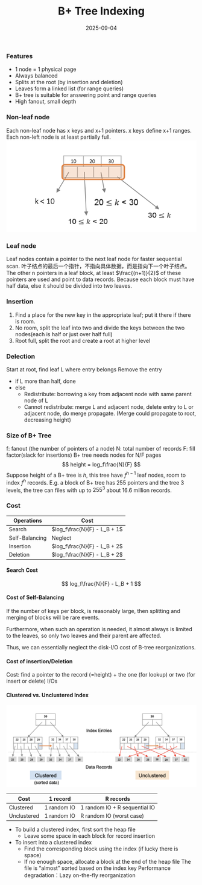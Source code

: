 ﻿---
layout: post
title: "B+ Tree Indexing"
date: 2025-09-04
categories: database
tags: [database, sql]
---
### Features
- 1 node = 1 physical page
- Always balanced
- Splits at the root (by insertion and deletion)
- Leaves form a linked list (for range queries)
- B+ tree is suitable for answering point and range queries
- High fanout, small depth

### Non-leaf node
Each non-leaf node has x keys and x+1 pointers. x keys define x+1 ranges.
Each non-left node is at least partially full.
![image-20230329134048191](./assets/image-20230329134048191.png)

### Leaf node
Leaf nodes contain a pointer to the next leaf node for faster sequential scan.
叶子结点的最后一个指针，不指向具体数据，而是指向下一个叶子结点。
The other n pointers in a leaf block, at least $\frac{(n+1)}{2}$ of these pointers are used and point to data records. Because each block must have half data, else it should be divided into two leaves.

### Insertion
1. Find a place for the new key in the appropriate leaf; put it there if there is room.
2. No room, split the leaf into two and divide the keys between the two nodes(each is half or just over half full)
3. Root full, split the root and create a root at higher level


### Delection
Start at root, find leaf L where entry belongs
Remove the entry
+ if L more than half, done
+ else
  + Redistribute: borrowing a key from adjacent node with same parent node of L
  + Cannot redistribute: merge L and adjacent node, delete entry to L or adjacent node, do merge propagate. (Merge could propagate to root, decreasing height)



### Size of B+ Tree
f: fanout (the number of pointers of a node)
N: total number of records
F: fill factor(slack for insertions)
B+ tree needs nodes for N/F pages
$$
height = log_f\frac{N}{F}
$$
Suppose height of a B+ tree is $h$, this tree have $f^{h-1}$ leaf nodes, room to index $f^h$ records.
E.g. a block of B+ tree has 255 pointers and the tree 3 levels, the tree can files with up to $255^3$ about 16.6 million records.

### Cost
|     Operations    | Cost    |
| ----------- | ----------- |
| Search   | $log_f\frac{N}{F} - L_B + 1$ |
| Self-Balancing | Neglect |
| Insertion| $log_f\frac{N}{F} - L_B + 2$|
|Deletion|$log_f\frac{N}{F} - L_B + 2$|

#### Search Cost

$$
log_f\frac{N}{F} - L_B + 1
$$

#### Cost of Self-Balancing

If the number of keys per block, is reasonably large, then splitting and merging of blocks will be rare events.

Furthermore, when such an operation is needed, it almost always is limited to the leaves, so only two leaves and their parent are affected.

Thus, we can essentially neglect the disk-I/O cost of B-tree reorganizations.

#### Cost of insertion/Deletion

Cost: find a pointer to the record (=height) + the one (for lookup) or two (for insert or delete) I/Os

#### Clustered vs. Unclustered Index

![image-20230329220427763](./assets/image-20230329220427763.png)

| Cost        | 1 record    | R records                     |
| ----------- | ----------- | ----------------------------- |
| Clustered   | 1 random IO | 1 random IO + R sequential IO |
| Unclustered | 1 random IO | R random IO (worst case)      |

+ To build a clustered index, first sort the heap file
  + Leave some space in each block for record insertion
+ To insert into a clustered index
  + Find the corresponding block using the index (if lucky there is space)
  + If no enough space, allocate a block at the end of the heap file
The file is “almost” sorted based on the index key
Performance degradation：Lazy on-the-fly reorganization

